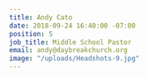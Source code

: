 ```yaml
---
title: Andy Cato
date: 2018-09-24 16:40:00 -07:00
position: 5
job_title: Middle School Pastor
email: andy@daybreakchurch.org
image: "/uploads/Headshots-9.jpg"
---
```


